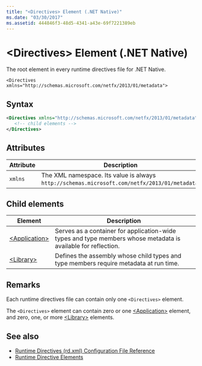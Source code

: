 ```yaml
---
title: "<Directives> Element (.NET Native)"
ms.date: "03/30/2017"
ms.assetid: 444846f3-48d5-4341-a43e-69f7221389eb
---
```

# \<Directives> Element (.NET Native)
The root element in every runtime directives file for .NET Native.  
  
 `<Directives xmlns="http://schemas.microsoft.com/netfx/2013/01/metadata">`
  
## Syntax  
  
```xml  
<Directives xmlns="http://schemas.microsoft.com/netfx/2013/01/metadata">  
   <!-- child elements -->
</Directives>  
```  
  
## Attributes  
  
|Attribute|Description|  
|---------------|-----------------|  
|`xmlns`|The XML namespace. Its value is always `http://schemas.microsoft.com/netfx/2013/01/metadata`.|  
  
## Child elements  
  
|Element|Description|  
|-------------|-----------------|  
|[\<Application>](application-element-net-native.md)|Serves as a container for application-wide types and type members whose metadata is available for reflection.|  
|[\<Library>](library-element-net-native.md)|Defines the assembly whose child types and type members require metadata at run time.|  
  
## Remarks  
 Each runtime directives file can contain only one `<Directives>` element.  
  
 The `<Directives>` element can contain zero or one [\<Application>](application-element-net-native.md) element, and zero, one, or more [\<Library>](library-element-net-native.md) elements.  
  
## See also

- [Runtime Directives (rd.xml) Configuration File Reference](runtime-directives-rd-xml-configuration-file-reference.md)
- [Runtime Directive Elements](runtime-directive-elements.md)
